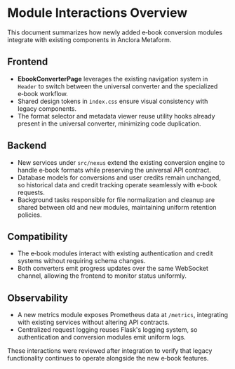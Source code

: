 # Module Interactions Overview

This document summarizes how newly added e‑book conversion modules integrate with existing components in Anclora Metaform.

## Frontend
- **EbookConverterPage** leverages the existing navigation system in `Header` to switch between the universal converter and the specialized e‑book workflow.
- Shared design tokens in `index.css` ensure visual consistency with legacy components.
- The format selector and metadata viewer reuse utility hooks already present in the universal converter, minimizing code duplication.

## Backend
- New services under `src/nexus` extend the existing conversion engine to handle e‑book formats while preserving the universal API contract.
- Database models for conversions and user credits remain unchanged, so historical data and credit tracking operate seamlessly with e‑book requests.
- Background tasks responsible for file normalization and cleanup are shared between old and new modules, maintaining uniform retention policies.

## Compatibility
- The e‑book modules interact with existing authentication and credit systems without requiring schema changes.
- Both converters emit progress updates over the same WebSocket channel, allowing the frontend to monitor status uniformly.

## Observability
- A new metrics module exposes Prometheus data at `/metrics`, integrating with existing services without altering API contracts.
- Centralized request logging reuses Flask's logging system, so authentication and conversion modules emit uniform logs.

These interactions were reviewed after integration to verify that legacy functionality continues to operate alongside the new e‑book features.
